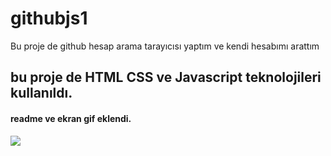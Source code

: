 # githubjs1

Bu proje de github hesap arama tarayıcısı yaptım ve kendi hesabımı arattım

<h2> bu proje de HTML CSS ve Javascript teknolojileri kullanıldı. </h2>

<h4> readme ve ekran gif eklendi. </h4>

![](ekran.gif)